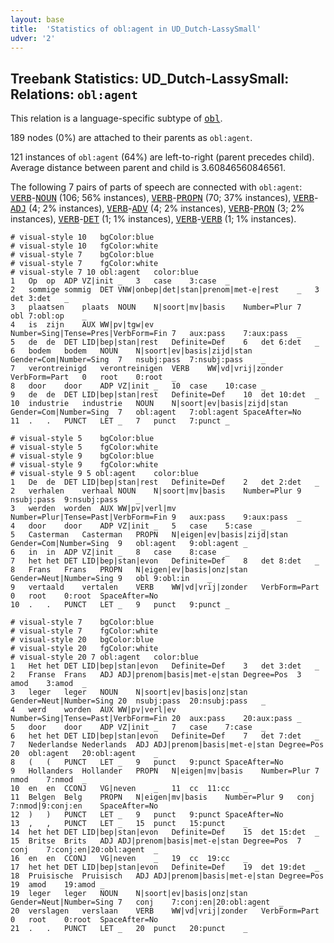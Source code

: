 ```yaml
---
layout: base
title:  'Statistics of obl:agent in UD_Dutch-LassySmall'
udver: '2'
---
```


## Treebank Statistics: UD_Dutch-LassySmall: Relations: `obl:agent`

This relation is a language-specific subtype of <tt><a href="nl_lassysmall-dep-obl.html">obl</a></tt>.

189 nodes (0%) are attached to their parents as `obl:agent`.

121 instances of `obl:agent` (64%) are left-to-right (parent precedes child).
Average distance between parent and child is 3.60846560846561.

The following 7 pairs of parts of speech are connected with `obl:agent`: <tt><a href="nl_lassysmall-pos-VERB.html">VERB</a></tt>-<tt><a href="nl_lassysmall-pos-NOUN.html">NOUN</a></tt> (106; 56% instances), <tt><a href="nl_lassysmall-pos-VERB.html">VERB</a></tt>-<tt><a href="nl_lassysmall-pos-PROPN.html">PROPN</a></tt> (70; 37% instances), <tt><a href="nl_lassysmall-pos-VERB.html">VERB</a></tt>-<tt><a href="nl_lassysmall-pos-ADJ.html">ADJ</a></tt> (4; 2% instances), <tt><a href="nl_lassysmall-pos-VERB.html">VERB</a></tt>-<tt><a href="nl_lassysmall-pos-ADV.html">ADV</a></tt> (4; 2% instances), <tt><a href="nl_lassysmall-pos-VERB.html">VERB</a></tt>-<tt><a href="nl_lassysmall-pos-PRON.html">PRON</a></tt> (3; 2% instances), <tt><a href="nl_lassysmall-pos-VERB.html">VERB</a></tt>-<tt><a href="nl_lassysmall-pos-DET.html">DET</a></tt> (1; 1% instances), <tt><a href="nl_lassysmall-pos-VERB.html">VERB</a></tt>-<tt><a href="nl_lassysmall-pos-VERB.html">VERB</a></tt> (1; 1% instances).


~~~ conllu
# visual-style 10	bgColor:blue
# visual-style 10	fgColor:white
# visual-style 7	bgColor:blue
# visual-style 7	fgColor:white
# visual-style 7 10 obl:agent	color:blue
1	Op	op	ADP	VZ|init	_	3	case	3:case	_
2	sommige	sommig	DET	VNW|onbep|det|stan|prenom|met-e|rest	_	3	det	3:det	_
3	plaatsen	plaats	NOUN	N|soort|mv|basis	Number=Plur	7	obl	7:obl:op	_
4	is	zijn	AUX	WW|pv|tgw|ev	Number=Sing|Tense=Pres|VerbForm=Fin	7	aux:pass	7:aux:pass	_
5	de	de	DET	LID|bep|stan|rest	Definite=Def	6	det	6:det	_
6	bodem	bodem	NOUN	N|soort|ev|basis|zijd|stan	Gender=Com|Number=Sing	7	nsubj:pass	7:nsubj:pass	_
7	verontreinigd	verontreinigen	VERB	WW|vd|vrij|zonder	VerbForm=Part	0	root	0:root	_
8	door	door	ADP	VZ|init	_	10	case	10:case	_
9	de	de	DET	LID|bep|stan|rest	Definite=Def	10	det	10:det	_
10	industrie	industrie	NOUN	N|soort|ev|basis|zijd|stan	Gender=Com|Number=Sing	7	obl:agent	7:obl:agent	SpaceAfter=No
11	.	.	PUNCT	LET	_	7	punct	7:punct	_

~~~


~~~ conllu
# visual-style 5	bgColor:blue
# visual-style 5	fgColor:white
# visual-style 9	bgColor:blue
# visual-style 9	fgColor:white
# visual-style 9 5 obl:agent	color:blue
1	De	de	DET	LID|bep|stan|rest	Definite=Def	2	det	2:det	_
2	verhalen	verhaal	NOUN	N|soort|mv|basis	Number=Plur	9	nsubj:pass	9:nsubj:pass	_
3	werden	worden	AUX	WW|pv|verl|mv	Number=Plur|Tense=Past|VerbForm=Fin	9	aux:pass	9:aux:pass	_
4	door	door	ADP	VZ|init	_	5	case	5:case	_
5	Casterman	Casterman	PROPN	N|eigen|ev|basis|zijd|stan	Gender=Com|Number=Sing	9	obl:agent	9:obl:agent	_
6	in	in	ADP	VZ|init	_	8	case	8:case	_
7	het	het	DET	LID|bep|stan|evon	Definite=Def	8	det	8:det	_
8	Frans	Frans	PROPN	N|eigen|ev|basis|onz|stan	Gender=Neut|Number=Sing	9	obl	9:obl:in	_
9	vertaald	vertalen	VERB	WW|vd|vrij|zonder	VerbForm=Part	0	root	0:root	SpaceAfter=No
10	.	.	PUNCT	LET	_	9	punct	9:punct	_

~~~


~~~ conllu
# visual-style 7	bgColor:blue
# visual-style 7	fgColor:white
# visual-style 20	bgColor:blue
# visual-style 20	fgColor:white
# visual-style 20 7 obl:agent	color:blue
1	Het	het	DET	LID|bep|stan|evon	Definite=Def	3	det	3:det	_
2	Franse	Frans	ADJ	ADJ|prenom|basis|met-e|stan	Degree=Pos	3	amod	3:amod	_
3	leger	leger	NOUN	N|soort|ev|basis|onz|stan	Gender=Neut|Number=Sing	20	nsubj:pass	20:nsubj:pass	_
4	werd	worden	AUX	WW|pv|verl|ev	Number=Sing|Tense=Past|VerbForm=Fin	20	aux:pass	20:aux:pass	_
5	door	door	ADP	VZ|init	_	7	case	7:case	_
6	het	het	DET	LID|bep|stan|evon	Definite=Def	7	det	7:det	_
7	Nederlandse	Nederlands	ADJ	ADJ|prenom|basis|met-e|stan	Degree=Pos	20	obl:agent	20:obl:agent	_
8	(	(	PUNCT	LET	_	9	punct	9:punct	SpaceAfter=No
9	Hollanders	Hollander	PROPN	N|eigen|mv|basis	Number=Plur	7	nmod	7:nmod	_
10	en	en	CCONJ	VG|neven	_	11	cc	11:cc	_
11	Belgen	Belg	PROPN	N|eigen|mv|basis	Number=Plur	9	conj	7:nmod|9:conj:en	SpaceAfter=No
12	)	)	PUNCT	LET	_	9	punct	9:punct	SpaceAfter=No
13	,	,	PUNCT	LET	_	15	punct	15:punct	_
14	het	het	DET	LID|bep|stan|evon	Definite=Def	15	det	15:det	_
15	Britse	Brits	ADJ	ADJ|prenom|basis|met-e|stan	Degree=Pos	7	conj	7:conj:en|20:obl:agent	_
16	en	en	CCONJ	VG|neven	_	19	cc	19:cc	_
17	het	het	DET	LID|bep|stan|evon	Definite=Def	19	det	19:det	_
18	Pruisische	Pruisisch	ADJ	ADJ|prenom|basis|met-e|stan	Degree=Pos	19	amod	19:amod	_
19	leger	leger	NOUN	N|soort|ev|basis|onz|stan	Gender=Neut|Number=Sing	7	conj	7:conj:en|20:obl:agent	_
20	verslagen	verslaan	VERB	WW|vd|vrij|zonder	VerbForm=Part	0	root	0:root	SpaceAfter=No
21	.	.	PUNCT	LET	_	20	punct	20:punct	_

~~~


